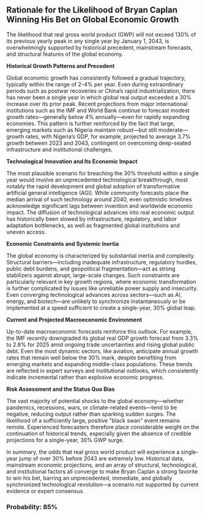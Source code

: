 ## Rationale for the Likelihood of Bryan Caplan Winning His Bet on Global Economic Growth

The likelihood that real gross world product (GWP) will not exceed 130% of its previous yearly peak in any single year by January 1, 2043, is overwhelmingly supported by historical precedent, mainstream forecasts, and structural features of the global economy.

**Historical Growth Patterns and Precedent**

Global economic growth has consistently followed a gradual trajectory, typically within the range of 2–4% per year. Even during extraordinary periods such as postwar recoveries or China’s rapid industrialization, there has never been a single year in which global real output exceeded a 30% increase over its prior peak. Recent projections from major international institutions such as the IMF and World Bank continue to forecast modest growth rates—generally below 4% annually—even for rapidly expanding economies. This pattern is further reinforced by the fact that large, emerging markets such as Nigeria maintain robust—but still moderate—growth rates, with Nigeria’s GDP, for example, projected to average 3.7% growth between 2023 and 2043, contingent on overcoming deep-seated infrastructure and institutional challenges.

**Technological Innovation and Its Economic Impact**

The most plausible scenario for breaching the 30% threshold within a single year would involve an unprecedented technological breakthrough, most notably the rapid development and global adoption of transformative artificial general intelligence (AGI). While community forecasts place the median arrival of such technology around 2040, even optimistic timelines acknowledge significant lags between invention and worldwide economic impact. The diffusion of technological advances into real economic output has historically been slowed by infrastructure, regulatory, and labor adaptation bottlenecks, as well as fragmented global institutions and uneven access.

**Economic Constraints and Systemic Inertia**

The global economy is characterized by substantial inertia and complexity. Structural barriers—including inadequate infrastructure, regulatory hurdles, public debt burdens, and geopolitical fragmentation—act as strong stabilizers against abrupt, large-scale changes. Such constraints are particularly relevant in key growth regions, where economic transformation is further complicated by issues like unreliable power supply and insecurity. Even converging technological advances across sectors—such as AI, energy, and biotech—are unlikely to synchronize instantaneously or be implemented at a speed sufficient to create a single-year, 30% global leap.

**Current and Projected Macroeconomic Environment**

Up-to-date macroeconomic forecasts reinforce this outlook. For example, the IMF recently downgraded its global real GDP growth forecast from 3.3% to 2.8% for 2025 amid ongoing trade uncertainties and rising global public debt. Even the most dynamic sectors, like aviation, anticipate annual growth rates that remain well below the 30% mark, despite benefiting from emerging markets and expanding middle-class populations. These trends are reflected in expert surveys and institutional outlooks, which consistently indicate incremental rather than explosive economic progress.

**Risk Assessment and the Status Quo Bias**

The vast majority of potential shocks to the global economy—whether pandemics, recessions, wars, or climate-related events—tend to be negative, reducing output rather than sparking sudden surges. The likelihood of a sufficiently large, positive "black swan" event remains remote. Experienced forecasters therefore place considerable weight on the continuation of historical trends, especially given the absence of credible projections for a single-year, 30% GWP surge.

In summary, the odds that real gross world product will experience a single-year jump of over 30% before 2043 are extremely low. Historical data, mainstream economic projections, and an array of structural, technological, and institutional factors all converge to make Bryan Caplan a strong favorite to win his bet, barring an unprecedented, immediate, and globally synchronized technological revolution—a scenario not supported by current evidence or expert consensus.

### Probability: 85%